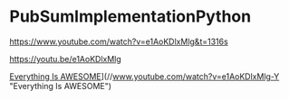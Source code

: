 # PubSumImplementationPython

https://www.youtube.com/watch?v=e1AoKDlxMlg&t=1316s

https://youtu.be/e1AoKDlxMlg


[Everything Is AWESOME](//img.youtube.com/vi/e1AoKDlxMlg-Y/0.jpg)](//www.youtube.com/watch?v=e1AoKDlxMlg-Y "Everything Is AWESOME")
